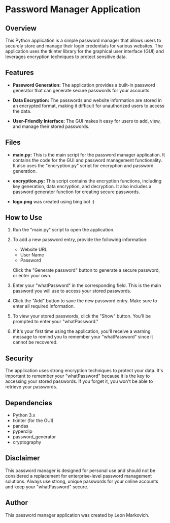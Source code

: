 # Password Manager Application

## Overview
This Python application is a simple password manager that allows users to securely store and manage their login credentials for various websites. The application uses the tkinter library for the graphical user interface (GUI) and leverages encryption techniques to protect sensitive data.

## Features
- **Password Generation:** The application provides a built-in password generator that can generate secure passwords for your accounts.

- **Data Encryption:** The passwords and website information are stored in an encrypted format, making it difficult for unauthorized users to access the data.

- **User-Friendly Interface:** The GUI makes it easy for users to add, view, and manage their stored passwords.

## Files
- **main.py:** This is the main script for the password manager application. It contains the code for the GUI and password management functionality. It also uses the "encryption.py" script for encryption and password generation.

- **encryption.py:** This script contains the encryption functions, including key generation, data encryption, and decryption. It also includes a password generator function for creating secure passwords.

- **logo.png** was created using bing bot :) 

## How to Use
1. Run the "main.py" script to open the application.

2. To add a new password entry, provide the following information:
   - Website URL
   - User Name
   - Password

   Click the "Generate password" button to generate a secure password, or enter your own.

3. Enter your "whatPassword" in the corresponding field. This is the main password you will use to access your stored passwords.

4. Click the "Add" button to save the new password entry. Make sure to enter all required information.

5. To view your stored passwords, click the "Show" button. You'll be prompted to enter your "whatPassword."

6. If it's your first time using the application, you'll receive a warning message to remind you to remember your "whatPassword" since it cannot be recovered.

## Security
The application uses strong encryption techniques to protect your data. It's important to remember your "whatPassword" because it is the key to accessing your stored passwords. If you forget it, you won't be able to retrieve your passwords.

## Dependencies
- Python 3.x
- tkinter (for the GUI)
- pandas
- pyperclip
- password_generator
- cryptography

## Disclaimer
This password manager is designed for personal use and should not be considered a replacement for enterprise-level password management solutions. Always use strong, unique passwords for your online accounts and keep your "whatPassword" secure.

## Author
This password manager application was created by Leon Markovich.


